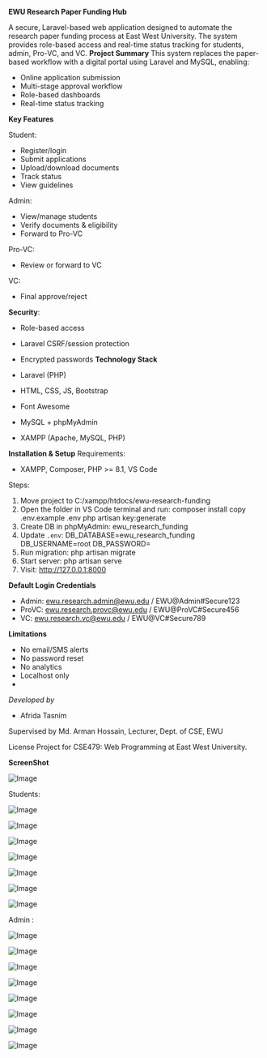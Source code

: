 **EWU Research Paper Funding Hub**

A secure, Laravel-based web application designed to automate the research paper funding process at East
West University. The system provides role-based access and real-time status tracking for students, admin, Pro-VC, and VC.
**Project Summary**
This system replaces the paper-based workflow with a digital portal using Laravel and MySQL, enabling:
- Online application submission
- Multi-stage approval workflow
- Role-based dashboards
- Real-time status tracking
  
**Key Features**
  
Student:
- Register/login
- Submit applications
- Upload/download documents
- Track status
- View guidelines
  
Admin:
- View/manage students
- Verify documents & eligibility
- Forward to Pro-VC

Pro-VC:
- Review or forward to VC
  
VC:
- Final approve/reject

**Security**:

- Role-based access
- Laravel CSRF/session protection
- Encrypted passwords
**Technology Stack**
  
- Laravel (PHP)
- HTML, CSS, JS, Bootstrap
- Font Awesome
- MySQL + phpMyAdmin
- XAMPP (Apache, MySQL, PHP)
  
**Installation & Setup**
Requirements:
- XAMPP, Composer, PHP >= 8.1, VS Code
  
Steps:
1. Move project to C:/xampp/htdocs/ewu-research-funding
2. Open the folder in VS Code terminal and run:
 composer install
 copy .env.example .env
 php artisan key:generate
3. Create DB in phpMyAdmin: ewu_research_funding
4. Update `.env`:
 DB_DATABASE=ewu_research_funding
 DB_USERNAME=root
 DB_PASSWORD=
5. Run migration:
 php artisan migrate
6. Start server:
 php artisan serve
7. Visit: http://127.0.0.1:8000
   
**Default Login Credentials**
- Admin: ewu.research.admin@ewu.edu / EWU@Admin#Secure123
- ProVC: ewu.research.provc@ewu.edu / EWU@ProVC#Secure456
- VC: ewu.research.vc@ewu.edu / EWU@VC#Secure789
  
**Limitations**
- No email/SMS alerts
- No password reset
- No analytics
- Localhost only
- 
*Developed by*
- Afrida Tasnim 

Supervised by
Md. Arman Hossain, Lecturer, Dept. of CSE, EWU

License
Project for CSE479: Web Programming at East West University.

**ScreenShot**

![Image](https://github.com/user-attachments/assets/e5ca118c-0f73-4f7b-8fb9-b440f2514cf4)

Students: 

![Image](https://github.com/user-attachments/assets/21c2e7cf-847d-4480-afcf-7200b0c59818)

![Image](https://github.com/user-attachments/assets/28f5e1fc-00b3-4b9e-95a0-bd7af046c528)

![Image](https://github.com/user-attachments/assets/1f3b693f-04bd-4aaf-bbf6-9a93550af859)

![Image](https://github.com/user-attachments/assets/7afb6bd9-a0b5-41ab-b97c-f969340dbe2b)

![Image](https://github.com/user-attachments/assets/932f2399-3422-49e5-bb70-54baf2de7532)

![Image](https://github.com/user-attachments/assets/6069fef9-bdf7-48c2-943d-cacc5cddcf18)

![Image](https://github.com/user-attachments/assets/6992c431-d904-4c32-ad96-2a268628c190)

Admin : 

![Image](https://github.com/user-attachments/assets/9a7d3f55-2336-4738-8ce5-59fcced3fc9e)

![Image](https://github.com/user-attachments/assets/94321600-6fae-44e3-8a8b-23fd786e9a70)

![Image](https://github.com/user-attachments/assets/5027e36e-9925-4bc7-8e94-41916405a516)

![Image](https://github.com/user-attachments/assets/d6a849eb-e76a-401c-ac4d-49136f16bb22)

![Image](https://github.com/user-attachments/assets/12660d4f-5d77-43b4-8faa-41697764b788)

![Image](https://github.com/user-attachments/assets/b94d14c0-e4f5-4b1f-83f6-80077aef60eb)

![Image](https://github.com/user-attachments/assets/ff384108-a28f-407d-9557-c9c031b6487d)

![Image](https://github.com/user-attachments/assets/d8b2d6e1-48ea-40c1-86f2-50d942b2beee)



